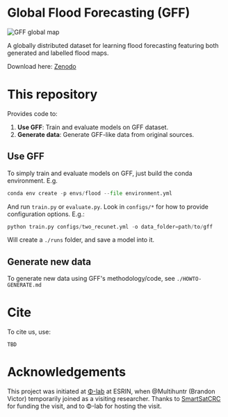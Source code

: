 # Global Flood Forecasting (GFF)

![GFF global map](./gff_map.png)

A globally distributed dataset for learning flood forecasting featuring both generated and labelled flood maps.

Download here: [Zenodo](https://zenodo.org/records/11380970)

# This repository

Provides code to:

1. **Use GFF**: Train and evaluate models on GFF dataset.
2. **Generate data**: Generate GFF-like data from original sources.

## Use GFF

To simply train and evaluate models on GFF, just build the conda environment. E.g.

```python
conda env create -p envs/flood --file environment.yml
```

And run `train.py` or `evaluate.py`. Look in `configs/*` for how to provide configuration options. E.g.:

```python
python train.py configs/two_recunet.yml -o data_folder=path/to/gff
```

Will create a `./runs` folder, and save a model into it.

## Generate new data

To generate new data using GFF's methodology/code, see `./HOWTO-GENERATE.md`

# Cite

To cite us, use:

```
TBD
```

# Acknowledgements

This project was initiated at [Φ-lab](https://philab.esa.int/) at ESRIN, when @Multihuntr (Brandon Victor) temporarily joined as a visiting researcher. Thanks to [SmartSatCRC](https://smartsatcrc.com/) for funding the visit, and to Φ-lab for hosting the visit.
